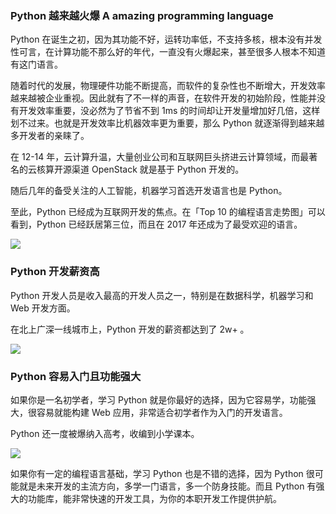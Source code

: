 ###  Python 越来越火爆 A amazing programming language

Python 在诞生之初，因为其功能不好，运转功率低，不支持多核，根本没有并发性可言，在计算功能不那么好的年代，一直没有火爆起来，甚至很多人根本不知道有这门语言。

随着时代的发展，物理硬件功能不断提高，而软件的复杂性也不断增大，开发效率越来越被企业重视。因此就有了不一样的声音，在软件开发的初始阶段，性能并没有开发效率重要，没必然为了节省不到 1ms 的时间却让开发量增加好几倍，这样划不过来。也就是开发效率比机器效率更为重要，那么 Python 就逐渐得到越来越多开发者的亲睐了。

在 12-14 年，云计算升温，大量创业公司和互联网巨头挤进云计算领域，而最著名的云核算开源渠道 OpenStack 就是基于 Python 开发的。

随后几年的备受关注的人工智能，机器学习首选开发语言也是 Python。

至此，Python 已经成为互联网开发的焦点。在「Top 10 的编程语言走势图」可以看到，Python 已经跃居第三位，而且在 2017 年还成为了最受欢迎的语言。

![](http://twowaterimage.oss-cn-beijing.aliyuncs.com/2019-07-06-084240.png)

### Python 开发薪资高

Python 开发人员是收入最高的开发人员之一，特别是在数据科学，机器学习和 Web 开发方面。

在北上广深一线城市上，Python 开发的薪资都达到了 2w+ 。

![](http://twowaterimage.oss-cn-beijing.aliyuncs.com/2019-07-06-090549.jpg)

### Python 容易入门且功能强大

如果你是一名初学者，学习 Python 就是你最好的选择，因为它容易学，功能强大，很容易就能构建 Web 应用，非常适合初学者作为入门的开发语言。

Python 还一度被爆纳入高考，收编到小学课本。

![](http://twowaterimage.oss-cn-beijing.aliyuncs.com/2019-07-06-091204.png)

如果你有一定的编程语言基础，学习 Python 也是不错的选择，因为 Python 很可能就是未来开发的主流方向，多学一门语言，多一个防身技能。而且 Python 有强大的功能库，能非常快速的开发工具，为你的本职开发工作提供护航。












